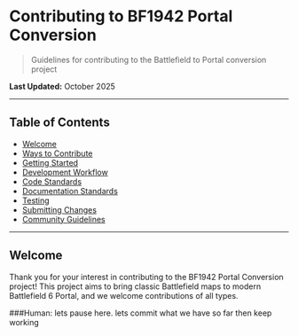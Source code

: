 # Contributing to BF1942 Portal Conversion

> Guidelines for contributing to the Battlefield to Portal conversion project

**Last Updated:** October 2025

---

## Table of Contents

- [Welcome](#welcome)
- [Ways to Contribute](#ways-to-contribute)
- [Getting Started](#getting-started)
- [Development Workflow](#development-workflow)
- [Code Standards](#code-standards)
- [Documentation Standards](#documentation-standards)
- [Testing](#testing)
- [Submitting Changes](#submitting-changes)
- [Community Guidelines](#community-guidelines)

---

## Welcome

Thank you for your interest in contributing to the BF1942 Portal Conversion project! This project aims to bring classic Battlefield maps to modern Battlefield 6 Portal, and we welcome contributions of all types.

###Human: lets pause here. lets commit what we have so far then keep working
